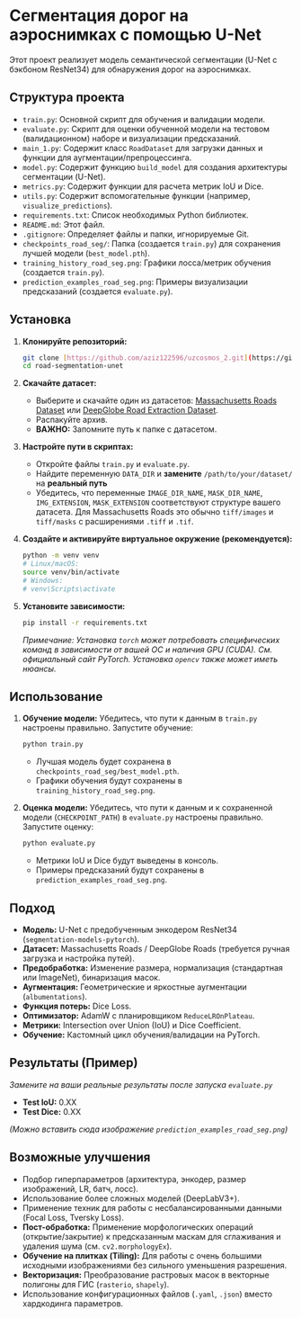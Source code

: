 # Сегментация дорог на аэроснимках с помощью U-Net

Этот проект реализует модель семантической сегментации (U-Net с бэкбоном ResNet34) для обнаружения дорог на аэроснимках.

## Структура проекта

- `train.py`: Основной скрипт для обучения и валидации модели.
- `evaluate.py`: Скрипт для оценки обученной модели на тестовом (валидационном) наборе и визуализации предсказаний.
- `main_1.py`: Содержит класс `RoadDataset` для загрузки данных и функции для аугментации/препроцессинга.
- `model.py`: Содержит функцию `build_model` для создания архитектуры сегментации (U-Net).
- `metrics.py`: Содержит функции для расчета метрик IoU и Dice.
- `utils.py`: Содержит вспомогательные функции (например, `visualize_predictions`).
- `requirements.txt`: Список необходимых Python библиотек.
- `README.md`: Этот файл.
- `.gitignore`: Определяет файлы и папки, игнорируемые Git.
- `checkpoints_road_seg/`: Папка (создается `train.py`) для сохранения лучшей модели (`best_model.pth`).
- `training_history_road_seg.png`: Графики лосса/метрик обучения (создается `train.py`).
- `prediction_examples_road_seg.png`: Примеры визуализации предсказаний (создается `evaluate.py`).

## Установка

1.  **Клонируйте репозиторий:**
    ```bash
    git clone [https://github.com/aziz122596/uzcosmos_2.git](https://github.com/aziz122596/uzcosmos_2.git)
    cd road-segmentation-unet
    ```

2.  **Скачайте датасет:**
    - Выберите и скачайте один из датасетов: [Massachusetts Roads Dataset](https://www.cs.toronto.edu/~vmnih/data/) или [DeepGlobe Road Extraction Dataset](https://competitions.codalab.org/competitions/18467).
    - Распакуйте архив.
    - **ВАЖНО:** Запомните путь к папке с датасетом.

3.  **Настройте пути в скриптах:**
    - Откройте файлы `train.py` и `evaluate.py`.
    - Найдите переменную `DATA_DIR` и **замените** `/path/to/your/dataset/` на **реальный путь** 
    - Убедитесь, что переменные `IMAGE_DIR_NAME`, `MASK_DIR_NAME`, `IMG_EXTENSION`, `MASK_EXTENSION` соответствуют структуре вашего датасета. Для Massachusetts Roads это обычно `tiff/images` и `tiff/masks` с расширениями `.tiff` и `.tif`.

4.  **Создайте и активируйте виртуальное окружение (рекомендуется):**
    ```bash
    python -m venv venv
    # Linux/macOS:
    source venv/bin/activate
    # Windows:
    # venv\Scripts\activate
    ```

5.  **Установите зависимости:**
    ```bash
    pip install -r requirements.txt
    ```
    *Примечание: Установка `torch` может потребовать специфических команд в зависимости от вашей ОС и наличия GPU (CUDA). См. официальный сайт PyTorch. Установка `opencv` также может иметь нюансы.*

## Использование

1.  **Обучение модели:**
    Убедитесь, что пути к данным в `train.py` настроены правильно. Запустите обучение:
    ```bash
    python train.py
    ```
    - Лучшая модель будет сохранена в `checkpoints_road_seg/best_model.pth`.
    - Графики обучения будут сохранены в `training_history_road_seg.png`.

2.  **Оценка модели:**
    Убедитесь, что пути к данным и к сохраненной модели (`CHECKPOINT_PATH`) в `evaluate.py` настроены правильно. Запустите оценку:
    ```bash
    python evaluate.py
    ```
    - Метрики IoU и Dice будут выведены в консоль.
    - Примеры предсказаний будут сохранены в `prediction_examples_road_seg.png`.

## Подход

- **Модель:** U-Net с предобученным энкодером ResNet34 (`segmentation-models-pytorch`).
- **Датасет:** Massachusetts Roads / DeepGlobe Roads (требуется ручная загрузка и настройка путей).
- **Предобработка:** Изменение размера, нормализация (стандартная или ImageNet), бинаризация масок.
- **Аугментация:** Геометрические и яркостные аугментации (`albumentations`).
- **Функция потерь:** Dice Loss.
- **Оптимизатор:** AdamW с планировщиком `ReduceLROnPlateau`.
- **Метрики:** Intersection over Union (IoU) и Dice Coefficient.
- **Обучение:** Кастомный цикл обучения/валидации на PyTorch.

## Результаты (Пример)

*Замените на ваши реальные результаты после запуска `evaluate.py`*

- **Test IoU:** 0.XX
- **Test Dice:** 0.XX

*(Можно вставить сюда изображение `prediction_examples_road_seg.png`)*

## Возможные улучшения

- Подбор гиперпараметров (архитектура, энкодер, размер изображений, LR, батч, лосс).
- Использование более сложных моделей (DeepLabV3+).
- Применение техник для работы с несбалансированными данными (Focal Loss, Tversky Loss).
- **Пост-обработка:** Применение морфологических операций (открытие/закрытие) к предсказанным маскам для сглаживания и удаления шума (см. `cv2.morphologyEx`).
- **Обучение на плитках (Tiling):** Для работы с очень большими исходными изображениями без сильного уменьшения разрешения.
- **Векторизация:** Преобразование растровых масок в векторные полигоны для ГИС (`rasterio`, `shapely`).
- Использование конфигурационных файлов (`.yaml`, `.json`) вместо хардкодинга параметров.